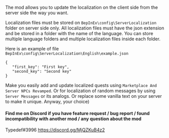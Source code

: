 The mod allows you to update the localization on the client side from the server side the way you want.

Localization files must be stored on `BepInEx\config\ServerLocalization` folder on server side only.
All localization files must have the json extension and be stored in a folder with the name of the language. You can store multiple language folders and multiple localization files inside each folder.

Here is an example of file `BepInEx\config\ServerLocalization\English\example.json`
```
{
   "first_key": "First key",
   "second_key": "Second key"
}
```

Make you easily add and update localized quests using `Marketplace And Server NPCs Revamped`.
Or for localization of random messages by using `Server Messages` or its analogs.
Or replace some vanilla text on your server to make it unique. Anyway, your choice)

#### Find me on Discord if you have feature request / bug report / found incompatibility with another mod / any question about the mod
Typedef#3996
https://discord.gg/MjQZKuB4z2
